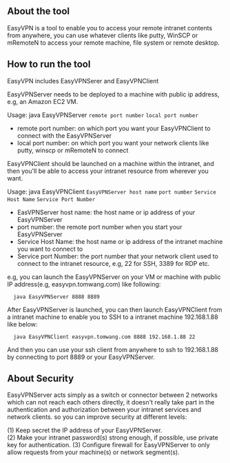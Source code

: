 ## About the tool
EasyVPN is a tool to enable you to access your remote intranet contents from anywhere, you can use whatever clients like putty, WinSCP or mRemoteN to access your remote machine, file system or remote desktop.

## How to run the tool 
EasyVPN includes EasyVPNSerer and EasyVPNClient

EasyVPNServer needs to be deployed to a machine with public ip address, e.g, an Amazon EC2 VM.

Usage: 
java EasyVPNServer `remote port number` `local port number`
  - remote port number: on which port you want your EasyVPNClient to connect with the EasyVPNServer
  - local port number: on which port you want your network clients like putty, winscp or mRemoteN to connect  

EasyVPNClient should be launched on a machine within the intranet, and then you'll be able to access your intranet resource from wherever you want.

Usage: java EasyVPNClient `EasyVPNServer host name` `port number` `Service Host Name` `Service Port Number`
  - EasVPNServer host name: the host name or ip address of your EasyVPNServer
  - port number: the remote port number when you start your EasyVPNServer
  - Service Host Name: the host name or ip address of the intranet machine you want to connect to
  - Service port Number: the port number that your network client used to connect to the intranet resource, e.g, 22 for SSH, 3389 for RDP etc.

e.g, you can launch the EasyVPNServer on your VM or machine with public IP address(e.g, easyvpn.tomwang.com) like following:

      java EasyVPNServer 8888 8889
 
After EasyVPNServer is launched, you can then launch EasyVPNClient from a intranet machine to enable you to SSH to a intranet machine 192.168.1.88 like below:

      java EasyVPNClient easyvpn.tomwang.com 8888 192.168.1.88 22

And then you can use your ssh client from anywhere to ssh to 192.168.1.88 by connecting to port 8889 or your EasyVPNServer. 

## About Security
EasyVPNServer acts simply as a switch or connector between 2 networks which can not reach each others directly, it doesn't really take part in the authentication and authorization between your intranet services and network clients. so you can improve security at different levels:
 
(1) Keep secret the IP address of your EasyVPNServer.  
(2) Make your intranet password(s) strong enough, if possible, use private key for authentication.
(3) Configure firewall for EasyVPNServer to only allow requests from your machine(s) or network segment(s).
 
